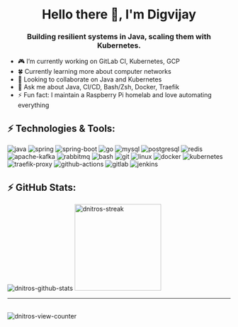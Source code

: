 <h1 align="center">Hello there 👋, I'm Digvijay</h1>
<h3 align="center">Building resilient systems in Java, scaling them with Kubernetes.</h3>

<ul>
  <li>🎮 I’m currently working on GitLab CI, Kubernetes, GCP</li>
  <li>🍀 Currently learning more about computer networks</li>
  <li>👥 Looking to collaborate on Java and Kubernetes</li>
  <li>💬 Ask me about Java, CI/CD, Bash/Zsh, Docker, Traefik</li>
  <li>⚡ Fun fact: I maintain a Raspberry Pi homelab and love automating everything</li>
</ul>


<h2 align="left">⚡ Technologies & Tools:</h2>
<p align="left">
  <img alt="java" src="https://img.shields.io/badge/java-ED8B00?style=for-the-badge&logo=openjdk&logoColor=white">
  <img alt="spring" src="https://img.shields.io/badge/spring-6DB33F?style=for-the-badge&logo=spring&logoColor=white">
  <img alt="spring-boot" src="https://img.shields.io/badge/spring_boot-6DB33F?style=for-the-badge&logo=springboot&logoColor=white">
  <img alt="go" src="https://img.shields.io/badge/go-00ADD8?style=for-the-badge&logo=go&logoColor=white">
  <img alt="mysql" src="https://img.shields.io/badge/mysql-4479A1?style=for-the-badge&logo=mysql&logoColor=white">
  <img alt="postgresql" src="https://img.shields.io/badge/postgresql-4169E1?style=for-the-badge&logo=postgresql&logoColor=white">
  <img alt="redis" src="https://img.shields.io/badge/redis-FF4438?style=for-the-badge&logo=redis&logoColor=white">
  <img alt="apache-kafka" src="https://img.shields.io/badge/apache_kafka-231F20?style=for-the-badge&logo=apachekafka&logoColor=white">
  <img alt="rabbitmq" src="https://img.shields.io/badge/rabbitmq-FF6600?style=for-the-badge&logo=rabbitmq&logoColor=white">
  <img alt="bash" src="https://img.shields.io/badge/bash-4EAA25?style=for-the-badge&logo=gnubash&logoColor=white">
  <img alt="git" src="https://img.shields.io/badge/git-F05032?style=for-the-badge&logo=git&logoColor=white">
  <img alt="linux" src="https://img.shields.io/badge/linux-FCC624?style=for-the-badge&logo=linux&logoColor=white">
  <img alt="docker" src="https://img.shields.io/badge/docker-2496ED?style=for-the-badge&logo=docker&logoColor=white">
  <img alt="kubernetes" src="https://img.shields.io/badge/kubernetes-326CE5?style=for-the-badge&logo=kubernetes&logoColor=white">
  <img alt="traefik-proxy" src="https://img.shields.io/badge/traefik_proxy-24A1C1?style=for-the-badge&logo=traefikproxy&logoColor=white">
  <img alt="github-actions" src="https://img.shields.io/badge/github_actions-2088FF?style=for-the-badge&logo=githubactions&logoColor=white">
  <img alt="gitlab" src="https://img.shields.io/badge/gitlab-FC6D26?style=for-the-badge&logo=gitlab&logoColor=white">
  <img alt="jenkins" src="https://img.shields.io/badge/jenkins-D24939?style=for-the-badge&logo=jenkins&logoColor=white">
</p>

<h2 align="left">⚡ GitHub Stats:</h2>
<p align="left">
  <img alt="dnitros-github-stats" src="https://github-readme-stats.vercel.app/api?username=dnitros&show_icons=true&theme=catppuccin_mocha">
  <img alt="dnitros-streak" src="https://github-readme-streak-stats-eight.vercel.app?user=dnitros&theme=catppuccin-mocha" height="195px">
  <hr>
  <br>
  <img alt="dnitros-view-counter" src="https://komarev.com/ghpvc/?username=dnitros&style=for-the-badge&abbreviated=true">
</p>
